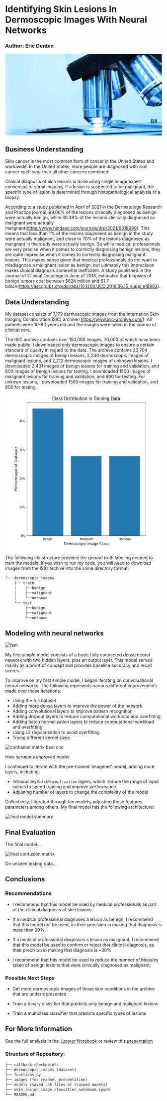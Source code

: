 # Identifying Skin Lesions In Dermoscopic Images With Neural Networks

### Author: Eric Denbin

<p align="center">
  <img src=images/derma.jpeg />
</p>

## Business Understanding

Skin cancer is the most common form of cancer in the United States and worldwide. In the United States, more people are diagnosed with skin cancer each year than all other cancers combined.

Clinical diagnosis of skin lesions is done using single image expert consensus or serial imaging. If a lesion is suspected to be malignant, the specific type of lesion is determined through histopathological analysis of a biopsy. 

According to a study published in April of 2021 in the Dermatology Research and Practice journal, 99.06% of the lesions clinically diagnosed as benign were actually benign, while 30.38% of the lesions clinically diagnosed as malignant were actually malignant(https://www.hindawi.com/journals/drp/2021/6618990). This means that less than 1% of the lesions diagnosed as benign in the study were actually malignant, and close to 70% of the lesions diagnosed as malignant in the study were actually benign. So while medical professionals are very precise when it comes to correctly diagnosing benign lesions, they are quite imprecise when it comes to correctly diagnosing malignant lesions. This makes sense given that medical professionals do not want to misdiagnose a malignant lesion as benign, but ultimately this imprecision makes clinical diagnosis somewhat inefficient. A study published in the Journal of Clinical Oncology in June of 2018, estimated that biopsies of benign tumors cost between $624 million and $1.7 billion(https://ascopubs.org/doi/abs/10.1200/JCO.2018.36.15_suppl.e18903).



## Data Understanding

My dataset consists of 7,179 dermoscopic images from the Internation Skin Imaging Collaboration(ISIC) archive (https://www.isic-archive.com/). All patients were 10-90 years old and the images were taken in the course of clinical care.

The ISIC archive contains over 150,000 images, 70,000 of which have been made public. I downloaded only dermoscopic images to ensure a certain standard of quality in regard to the data. The archive contains 23,704 dermoscopic images of benign lesions, 2,240 dermoscopic images of malignant lesions, and 2,212 dermoscopic images of unknown lesions. I downloaded 2,401 images of benign lesions for training and validation, and 600 images of benign lesions for testing. I downloaded 1500 images of malignant lesions for training and validation, and 600 for testing. For unkown lesions, I downloaded 1500 images for training and validation, and 600 for testing.

<p align="center">
  <img src='images/skin_lesion_class_balance.png' width=500 height=500 />
</p>

The following file structure provides the ground truth labeling needed to train the models. If you wish to run my code, you will need to download images from the ISIC archive into the same directory format:
```
└── dermoscopic_images
    ├── train
    │    ├──benign
    |    ├──malignant
    │    └──unknown
    └── test
         ├──benign
         ├──malignant
         └──unknown
```



## Modeling with neural networks

![fsm](images/confusion_matrix_fsm)

My first simple model consists of a basic fully connected dense neural network with two hidden layers, plus an output layer. 
This model serves mainly as a proof of concept and provides baseline accuracy and recall scores.

To improve on my first simple model, I began iterating on convoluational neural networks. The following represents various different improvements made over these iterations:
 - Using the full dataset
 - Adding more dense layers to improve the power of the network
 - Adding convolutional layers to improve pattern recognition
 - Adding dropout layers to reduce computational workload and overfitting
 - Adding batch normalization layers to reduce computational workload and overfitting
 - Using L2 regularization to avoid overfitting
 - Trying different kernel sizes

![confusion matrix best cnn](images/confusion_matrix_best_cnn)

*How iterations improved model*

I continued to iterate with the pre-trained 'imagenet' model, adding more layers, including:
 - Introducing `BatchNormalization` layers, which reduce the range of input values to speed training and improve performance
 - Adjusting number of layers to change the complexity of the model

 
Collectively, I iterated through ten models, adjusting these features parameters among others. My final model has the following architecture:

![final model summary]()



## Final Evaluation

The final model...

![final confusion matrix]()

On unseen testing data...



## Conclusions

### Recommendations

- I recommend that this model be used by medical professionals as part of the clinical diagnosis of skin lesions.

- If a medical professional diagnoses a lesion as benign, I recommend that this model not be used, as their precision in making that diagnosis is more than 99%.

- If a medical professional diagnoses a lesion as malignant, I recommend that this model be used to confirm or reject that clinical diagnosis, as their precision in making that diagnosis is ~30%

- I recommend that this model be used to reduce the number of biopsies taken of benign lesions that were clinically diagnosed as malignant.


### Possible Next Steps

- Get more dermoscopic images of those skin conditions in the archive that are underrepresented 

- Train a binary classifier that predicts only benign and malignant lesions

- Train a multiclass classifier that predicts specific types of lesions



## For More Information

See the full analysis in the [Jupyter Notebook](./.ipynb) or review this [presentation](./.pdf)



### Structure of Repository:

```
├── callback_checkpoints
├── dermoscopic_images (dataset)
├── functions.py
├── images (for readme, presentation)
├── models (saved .h5 files of trained models)
├── skin_lesion_image_classifier_notebook.ipynb
└── README.md
```

